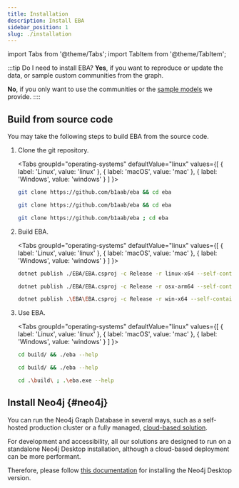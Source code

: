 ```yaml
---
title: Installation
description: Install EBA
sidebar_position: 1
slug: ./installation
---
```


import Tabs from '@theme/Tabs';
import TabItem from '@theme/TabItem';



:::tip Do I need to install EBA?
**Yes**, if you want to reproduce or update the data, or sample custom communities from the graph.

**No**, if you only want to use the communities or the [sample models](https://github.com/B1AAB/GraphStudio) we provide.
::::

## Build from source code

You may take the following steps to build EBA from the source code. 

1. Clone the git repository. 

    <Tabs
        groupId="operating-systems"
        defaultValue="linux"
        values={[
            { label: 'Linux', value: 'linux' },
            { label: 'macOS', value: 'mac' },
            { label: 'Windows', value: 'windows' }
        ]
    }>
    <TabItem value="linux">

    ```bash
    git clone https://github.com/b1aab/eba && cd eba
    ```

    </TabItem>
    <TabItem value="mac">

    ```bash
    git clone https://github.com/b1aab/eba && cd eba
    ```

    </TabItem>
    <TabItem value="windows">

    ```bash
    git clone https://github.com/b1aab/eba ; cd eba
    ```

    </TabItem>
    </Tabs>

2. Build EBA.

    <Tabs
        groupId="operating-systems"
        defaultValue="linux"
        values={[
            { label: 'Linux', value: 'linux' },
            { label: 'macOS', value: 'mac' },
            { label: 'Windows', value: 'windows' }
        ]
    }>
    <TabItem value="linux">

    ```bash
    dotnet publish ./EBA/EBA.csproj -c Release -r linux-x64 --self-contained true -o "build" -p:WarningLevel=0
    ```

    </TabItem>
    <TabItem value="mac">

    ```bash
    dotnet publish ./EBA/EBA.csproj -c Release -r osx-arm64 --self-contained true -o "build" -p:WarningLevel=0
    ```

    </TabItem>
    <TabItem value="windows">

    ```bash
    dotnet publish .\EBA\EBA.csproj -c Release -r win-x64 --self-contained true -o "build" -p:WarningLevel=0
    ```

    </TabItem>
    </Tabs>


3. Use EBA.

    <Tabs
        groupId="operating-systems"
        defaultValue="linux"
        values={[
            { label: 'Linux', value: 'linux' },
            { label: 'macOS', value: 'mac' },
            { label: 'Windows', value: 'windows' }
        ]
    }>
    <TabItem value="linux">

    ```bash
    cd build/ && ./eba --help
    ```

    </TabItem>
    <TabItem value="mac">

    ```bash
    cd build/ && ./eba --help
    ```

    </TabItem>
    <TabItem value="windows">

    ```bash
    cd .\build\ ; .\eba.exe --help
    ```

    </TabItem>
    </Tabs>



## Install Neo4j {#neo4j}

You can run the Neo4j Graph Database in several ways, 
such as a self-hosted production cluster or a fully managed, 
[cloud-based solution](https://neo4j.com/deployment-center).


For development and accessibility, 
all our solutions are designed to run on a standalone Neo4j Desktop installation, 
although a cloud-based deployment can be more performant.

Therefore, please follow [this documentation](https://neo4j.com/docs/operations-manual/current/installation) 
for installing the Neo4j Desktop version.

